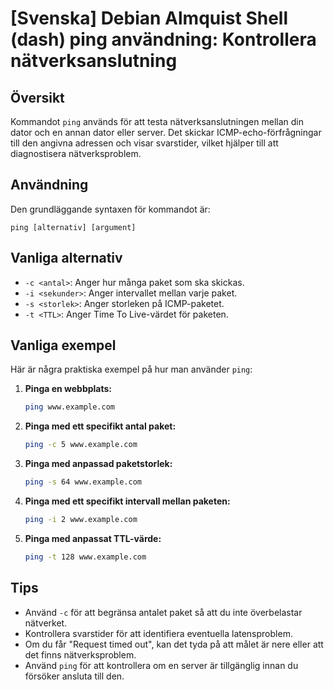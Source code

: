 # [Svenska] Debian Almquist Shell (dash) ping användning: Kontrollera nätverksanslutning

## Översikt
Kommandot `ping` används för att testa nätverksanslutningen mellan din dator och en annan dator eller server. Det skickar ICMP-echo-förfrågningar till den angivna adressen och visar svarstider, vilket hjälper till att diagnostisera nätverksproblem.

## Användning
Den grundläggande syntaxen för kommandot är:

```
ping [alternativ] [argument]
```

## Vanliga alternativ
- `-c <antal>`: Anger hur många paket som ska skickas.
- `-i <sekunder>`: Anger intervallet mellan varje paket.
- `-s <storlek>`: Anger storleken på ICMP-paketet.
- `-t <TTL>`: Anger Time To Live-värdet för paketen.

## Vanliga exempel
Här är några praktiska exempel på hur man använder `ping`:

1. **Pinga en webbplats:**
   ```sh
   ping www.example.com
   ```

2. **Pinga med ett specifikt antal paket:**
   ```sh
   ping -c 5 www.example.com
   ```

3. **Pinga med anpassad paketstorlek:**
   ```sh
   ping -s 64 www.example.com
   ```

4. **Pinga med ett specifikt intervall mellan paketen:**
   ```sh
   ping -i 2 www.example.com
   ```

5. **Pinga med anpassat TTL-värde:**
   ```sh
   ping -t 128 www.example.com
   ```

## Tips
- Använd `-c` för att begränsa antalet paket så att du inte överbelastar nätverket.
- Kontrollera svarstider för att identifiera eventuella latensproblem.
- Om du får "Request timed out", kan det tyda på att målet är nere eller att det finns nätverksproblem.
- Använd `ping` för att kontrollera om en server är tillgänglig innan du försöker ansluta till den.